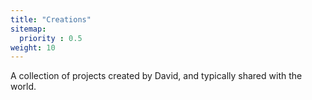 ```yaml
---
title: "Creations"
sitemap:
  priority : 0.5
weight: 10
---
```

<p>A collection of projects created by David, and typically shared with the world.</p>
